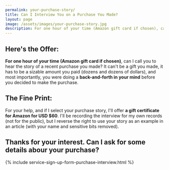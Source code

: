 ```yaml
---
permalink: your-purchase-story/
title: Can I Interview You on a Purchase You Made?
layout: page
image: /assets/images/your-purchase-story.jpg
description: For one hour of your time (Amazon gift card if chosen), can I interview you on a purchase you made?
---
```


## Here's the Offer:

**For one hour of your time (Amazon gift card if chosen)**, can I call you to hear the story of a recent purchase you made? It can't be a gift you made, it has to be a sizable amount you paid (dozens and dozens of dollars), and most importantly, you were doing a **back-and-forth in your mind** before you decided to make the purchase.

## The Fine Print:

For your help, and if I select your purchase story, I'll offer **a gift certificate for Amazon for USD $60**. I'll be recording the interview for my own records (not for the public), but I reverse the right to use your story as an example in an article (with your name and sensitive bits removed).

## Thanks for your interest. Can I ask for some details abour your purchase?

{% include service-sign-up-form-purchase-interview.html %}
